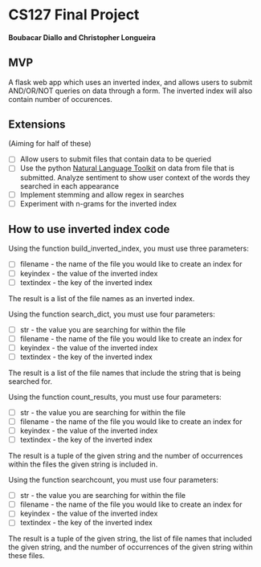 # CS127 Final Project 

####   Boubacar Diallo and Christopher Longueira

## MVP 
A flask web app which uses an inverted index, and allows users to submit AND/OR/NOT queries on data through a form. The inverted index will also contain number of occurences.

## Extensions
(Aiming for half of these)
- [ ] Allow users to submit files that contain data to be queried
- [ ] Use the python [Natural Language Toolkit](http://www.nltk.org/) on data from file that is submitted.
      Analyze sentiment to show user context of the words they searched in each appearance
- [ ] Implement stemming and allow regex in searches 
- [ ] Experiment with n-grams for the inverted index

## How to use inverted index code
Using the function build_inverted_index, you must use three parameters: 
- [ ] filename - the name of the file you would like to create an index for
- [ ] keyindex - the value of the inverted index
- [ ] textindex - the key of the inverted index

The result is a list of the file names as an inverted index.

Using the function search_dict, you must use four parameters:
- [ ] str - the value you are searching for within the file
- [ ] filename - the name of the file you would like to create an index for
- [ ] keyindex - the value of the inverted index
- [ ] textindex - the key of the inverted index

The result is a list of the file names that include the string that is being searched for.

Using the function count_results, you must use four parameters:
- [ ] str - the value you are searching for within the file
- [ ] filename - the name of the file you would like to create an index for
- [ ] keyindex - the value of the inverted index
- [ ] textindex - the key of the inverted index

The result is a tuple of the given string and the number of occurrences within the files the given string is included in.

Using the function searchcount, you must use four parameters:
- [ ] str - the value you are searching for within the file
- [ ] filename - the name of the file you would like to create an index for
- [ ] keyindex - the value of the inverted index
- [ ] textindex - the key of the inverted index

The result is a tuple of the given string, the list of file names that included the given string, and the number of occurrences of the given string within these files.




